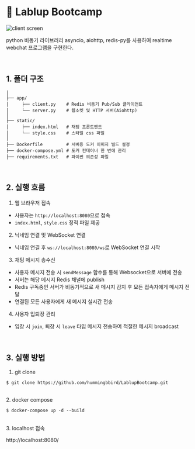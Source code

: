 # 🚀 Lablup Bootcamp 

![client screen](https://github.com/user-attachments/assets/e43a3500-bdfa-4bd9-874d-cc31e7ea6db4)

python 비동기 라이브러리 asyncio, aiohttp, redis-py를 사용하여 realtime webchat 프로그램을 구현한다.

<br>

## 1. 폴더 구조
```
│
├── app/
│     ├── client.py    # Redis 비동기 Pub/Sub 클라이언트
│     └── server.py    # 웹소켓 및 HTTP 서버(Aiohttp)
│
├── static/
│     ├── index.html   # 채팅 프론트엔드
│     └── style.css    # 스타일 css 파일
│
├── Dockerfile         # 서버용 도커 이미지 빌드 설정
├── docker-compose.yml # 도커 컨테이너 한 번에 관리
├── requirements.txt   # 파이썬 의존성 파일
```

<br>

## 2. 실행 흐름
1. 웹 브라우저 접속
* 사용자는 `http://localhost:8080`으로 접속
* `index.html`, `style.css` 정적 파일 제공

2. 닉네임 연결 및 WebSocket 연결
* 닉네임 연결 후 `ws://localhost:8080/ws`로 WebSocket 연결 시작

3. 채팅 메시지 송수신
* 사용자 메시지 전송 시 `sendMessage` 함수를 통해 Websocket으로 서버에 전송
* 서버는 해당 메시지 Redis 채널에 publish
* Redis 구독중인 서버가 비동기적으로 새 메시지 감지 후 모든 접속자에게 메시지 전달
* 연결된 모든 사용자에게 새 메시지 실시간 전송
  
4. 사용자 입퇴장 관리
* 입장 시 `join`, 퇴장 시 `leave` 타입 메시지 전송하여 적절한 메시지 broadcast


<br>

## 3. 실행 방법
1. git clone
   
```
$ git clone https://github.com/hummingbbird/LablupBootcamp.git
```
<br>
2. docker compose

```
$ docker-compose up -d --build
``` 
<br>
3. localhost 접속 <br>

http://localhost:8080/